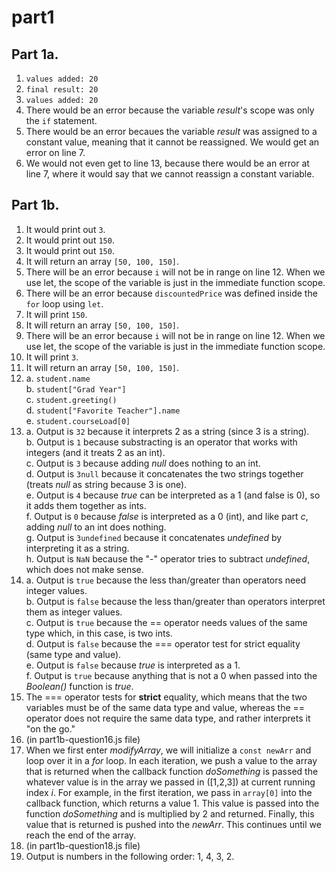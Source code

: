 # part1

## Part 1a.
  1. ```values added: 20 ```
  2. ```final result: 20 ```
  3. ```values added: 20 ```
  4. There would be an error because the variable _result_'s scope was only the ```if``` statement.
  5. There would be an error becaues the variable _result_ was assigned to a constant value, meaning that it cannot be reassigned. We would get an error on line 7.
  6. We would not even get to line 13, because there would be an error at line 7, where it would say that we cannot reassign a constant variable.

## Part 1b.
  1. It would print out ```3```.
  2. It would print out ```150```.
  3. It would print out ```150```.
  4. It will return an array ```[50, 100, 150]```.
  5. There will be an error because ```i``` will not be in range on line 12. When we use let, the scope of the variable is just in the immediate function scope.
  6. There will be an error because ```discountedPrice``` was defined inside the ```for``` loop using ```let```.
  7. It will print ```150```.
  8. It will return an array ```[50, 100, 150]```.
  9. There will be an error because ```i``` will not be in range on line 12. When we use let, the scope of the variable is just in the immediate function scope.
  10. It will print ```3```.
  11. It will return an array ```[50, 100, 150]```.
  12.  
      a. ```student.name```  
      b. ```student["Grad Year"]```  
      c. ```student.greeting()```  
      d. ```student["Favorite Teacher"].name```  
      e. ```student.courseLoad[0]```
  13.  
      a. Output is ```32``` because it interprets 2 as a string (since 3 is a string).  
      b. Output is ```1``` because substracting is an operator that works with integers (and it treats 2 as an int).  
      c. Output is ```3``` because adding _null_ does nothing to an int.  
      d. Output is ```3null``` because it concatenates the two strings together (treats _null_ as string because 3 is one).   
      e. Output is ```4``` because _true_ can be interpreted as a 1 (and false is 0), so it adds them together as ints.  
      f. Output is ```0``` because _false_ is interpreted as a 0 (int), and like part _c_, adding _null_ to an int does nothing.  
      g. Output is ```3undefined``` because it concatenates _undefined_ by interpreting it as a string.  
      h. Output is ```NaN``` because the "-" operator tries to subtract _undefined_, which does not make sense.
  14.  
      a. Output is ```true``` because the less than/greater than operators need integer values.  
      b. Output is ```false``` because the less than/greater than operators interpret them as integer values.  
      c. Output is ```true``` because the == operator needs values of the same type which, in this case, is two ints.  
      d. Output is ```false``` because the === operator test for strict equality (same type and value).  
      e. Output is ```false``` because _true_ is interpreted as a 1.  
      f. Output is ```true``` because anything that is not a 0 when passed into the _Boolean()_ function is _true_.  
  15. The === operator tests for **strict** equality, which means that the two variables must be of the same data type and value, whereas the == operator does not      require the same data type, and rather interprets it "on the go."
  16. (in part1b-question16.js file)
  17. When we first enter _modifyArray_, we will initialize a ```const newArr``` and loop over it in a _for_ loop. In each iteration, we push a value to the array that is returned when the callback function _doSomething_ is passed the whatever value is in the array we passed in ([1,2,3]) at current running index _i_. For example, in the first iteration, we pass in ```array[0]``` into the callback function, which returns a value 1. This value is passed into the function _doSomething_ and is multiplied by 2 and returned. Finally, this value that is returned is pushed into the _newArr_. This continues until we reach the end of the array.
  18. (in part1b-question18.js file)
  19. Output is numbers in the following order: 1, 4, 3, 2.
